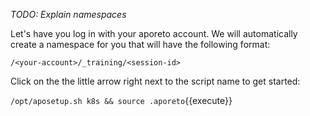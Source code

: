 _TODO: Explain namespaces_

Let's have you log in with your aporeto account. We will automatically create a namespace for you that will have the following format:

`/<your-account>/_training/<session-id>`

Click on the the little arrow right next to the script name to get started:

`/opt/aposetup.sh k8s && source .aporeto`{{execute}}
